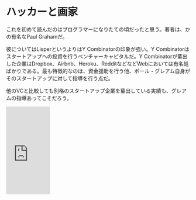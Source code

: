 # ハッカーと画家

これを初めて読んだのはプログラマーになりたての頃だったと思う。著者は、かの有名なPaul Grahamだ。

彼についてはLisperというよりはY Combinatorの印象が強い。Y Combinatorはスタートアップへの投資を行うベンチャーキャピタルだ。Y Combinatorが輩出した企業はDropbox、Airbnb、Heroku、RedditなどなどWebにおいては有名処ばかりである。最も特徴的なのは、資金援助を行う他、ポール・グレアム自身がそのスタートアップに対して指導を行う点だ。

他のVCと比較しても別格のスタートアップ企業を輩出している実績も、グレアムの指導あってこそだろう。

<iframe src="http://rcm-fe.amazon-adsystem.com/e/cm?t=1000ch-22&o=9&p=8&l=as1&asins=4274065979&ref=qf_sp_asin_til&fc1=000000&IS2=1&lt1=_blank&m=amazon&lc1=0000FF&bc1=000000&bg1=FFFFFF&f=ifr" style="width:120px;height:240px;" scrolling="no" marginwidth="0" marginheight="0" frameborder="0"></iframe>
